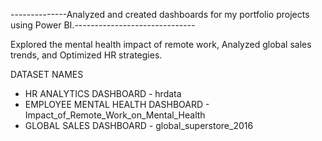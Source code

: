 --------------Analyzed and created dashboards for my portfolio projects using Power BI.------------------------------

Explored the mental health impact of remote work, Analyzed global sales trends, 
and Optimized HR strategies.

DATASET NAMES

- HR ANALYTICS DASHBOARD - hrdata
- EMPLOYEE MENTAL HEALTH DASHBOARD - Impact_of_Remote_Work_on_Mental_Health
- GLOBAL SALES DASHBOARD - global_superstore_2016

  
